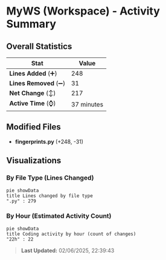 # MyWS (Workspace) - Activity Summary 

## Overall Statistics

| Stat                   | Value                                                             |
| ---------------------- | ----------------------------------------------------------------- |
| **Lines Added** (➕)   | 248                                          |
| **Lines Removed** (➖) | 31                                        |
| **Net Change** (↕)    | 217                |
| **Active Time** (⌚)   | 37 minutes |


## Modified Files
- **fingerprints.py** (+248, -31)

## Visualizations

### By File Type (Lines Changed)

```mermaid
pie showData
title Lines changed by file type
".py" : 279
```

### By Hour (Estimated Activity Count)

```mermaid
pie showData
title Coding activity by hour (count of changes)
"22h" : 22
```


> **Last Updated:** 02/06/2025, 22:39:43
